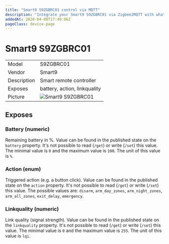 ```yaml
---
title: "Smart9 S9ZGBRC01 control via MQTT"
description: "Integrate your Smart9 S9ZGBRC01 via Zigbee2MQTT with whatever smart home infrastructure you are using without the vendors bridge or gateway."
addedAt: 2020-04-08T17:49:06Z
pageClass: device-page
---
```


<!-- !!!! -->
<!-- ATTENTION: This file is auto-generated through docgen! -->
<!-- You can only edit the "## Notes"-Section till next h1 (#) or h2 heading (##). -->
<!-- Do NOT use h1 or h2 heading within "## Notes"-Section. -->
<!-- !!!! -->

# Smart9 S9ZGBRC01

|     |     |
|-----|-----|
| Model | S9ZGBRC01  |
| Vendor  | Smart9  |
| Description | Smart remote controller |
| Exposes | battery, action, linkquality |
| Picture | ![Smart9 S9ZGBRC01](https://www.zigbee2mqtt.io/images/devices/S9ZGBRC01.jpg) |


<!-- Notes BEGIN: You can edit here. Add "## Notes" headline if not already present. -->



<!-- Notes END: Do not edit below this line -->


## Exposes

### Battery (numeric)
Remaining battery in %.
Value can be found in the published state on the `battery` property.
It's not possible to read (`/get`) or write (`/set`) this value.
The minimal value is `0` and the maximum value is `100`.
The unit of this value is `%`.

### Action (enum)
Triggered action (e.g. a button click).
Value can be found in the published state on the `action` property.
It's not possible to read (`/get`) or write (`/set`) this value.
The possible values are: `disarm`, `arm_day_zones`, `arm_night_zones`, `arm_all_zones`, `exit_delay`, `emergency`.

### Linkquality (numeric)
Link quality (signal strength).
Value can be found in the published state on the `linkquality` property.
It's not possible to read (`/get`) or write (`/set`) this value.
The minimal value is `0` and the maximum value is `255`.
The unit of this value is `lqi`.

